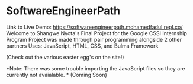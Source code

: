# SoftwareEngineerPath
Link to Live Demo: https://softwareengineerpath.mohamedfadul.repl.co/
Welcome to Shangwe Nyota's Final Project for the Google CSSI Internship Program
Project was made through pair programming alongside 2 other partners
Uses: JavaScript, HTML, CSS, and Bulma Framework

(Check out the various easter egg's on the site!)

*Note: There was some trouble importing the JavaScript files so they are currently not avaialable. * (Coming Soon)
